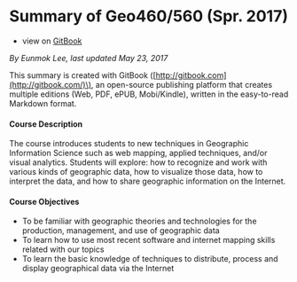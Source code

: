 # Summary of Geo460/560 \(Spr. 2017\)

* view on [GitBook](https://www.gitbook.com/book/leee5/new-techniques-in-giscience/details)

_By Eunmok Lee, last updated May 23, 2017_

This summary is created with GitBook \([http://gitbook.com](http://gitbook.com/)\), an open-source publishing platform that creates multiple editions \(Web, PDF, ePUB, Mobi/Kindle\), written in the easy-to-read Markdown format.

#### **Course Description**

The course introduces students to new techniques in Geographic Information Science such as web mapping, applied techniques, and/or visual analytics. Students will explore: how to recognize and work with various kinds of geographic data, how to visualize those data, how to interpret the data, and how to share geographic information on the Internet.

#### Course Objectives

* To be familiar with geographic theories and technologies for the production, management, and use of geographic data
* To learn how to use most recent software and internet mapping skills related with our topics
* To learn the basic knowledge of techniques to distribute, process and display geographical data via the Internet



